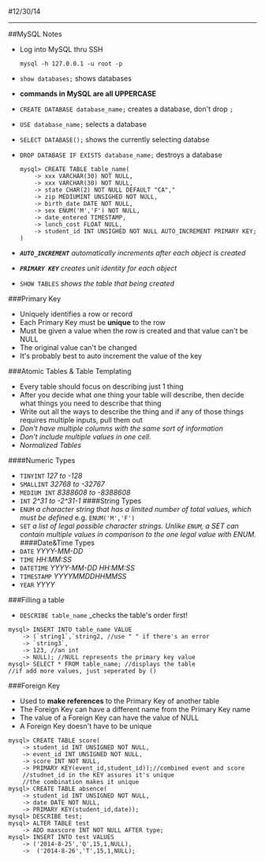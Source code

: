 #12/30/14
***
##MySQL Notes
- Log into MySQL thru SSH
	
	```
	mysql -h 127.0.0.1 -u root -p
	```
- `show databases;` shows databases
- **commands in MySQL are all UPPERCASE**
- `CREATE DATABASE database_name;` creates a database, don't drop `;`
- `USE database_name;` selects a database
- `SELECT DATABASE();` shows the currently selecting databse
- `DROP DATABASE IF EXISTS database_name;` destroys a database

	```
	mysql> CREATE TABLE table_name(
		-> xxx VARCHAR(30) NOT NULL,
		-> xxx VARCHAR(30) NOT NULL,
		-> state CHAR(2) NOT NULL DEFAULT "CA","
		-> zip MEDIUMINT UNSIGHED NOT NULL,
		-> birth_date DATE NOT NULL,
		-> sex ENUM('M','F') NOT NULL,
		-> date_entered TIMESTAMP,
		-> lunch_cost FLOAT NULL,
		-> student_id INT UNSIGHED NOT NULL AUTO_INCREMENT PRIMARY KEY;
	)
	```
	
- **_`AUTO_INCREMENT`_** _automatically increments after each object is created_
- **_`PRIMARY KEY`_** _creates unit identity for each object_
- `SHOW TABLES` _shows the table that being created_

###Primary Key
- Uniquely identifies a row or record
- Each Primary Key must be **unique** to the row
- Must be given a value when the row is created and  that value can't be NULL
- The original value can't be changed
- It's probably best to auto increment the value of the key

###Atomic Tables & Table Templating
- Every table should focus on describing just 1 thing
- After you decide what one thing your table will describe, then decide what things you need to describe that thing
- Write out all the ways to describe the thing and if any of those things requires multiple inputs, pull them out
- _Don't have multiple columns with the same sort of information_
- _Don't include multiple values in one cell._
- _Normalized Tables_

####Numeric Types
- `TINYINT` _127 to -128_
- `SMALLINT` _32768 to -32767_
- `MEDIUM INT` _8388608 to -8388608_	
- `INT` _2^31 to -2^31-1_
####String Types
- `ENUM` _a character string that has a limited number of total values, which must be defined_ e.g. `ENUM('M','F')`
- `SET` _a list of legal possible character strings. Unlike `ENUM`, a SET can contain multiple values in comparison to the one legal value with ENUM._
####Date&Time Types
- `DATE` _YYYY-MM-DD_
- `TIME` _HH:MM:SS_
- `DATETIME` _YYYY-MM-DD HH:MM:SS_
- `TIMESTAMP` _YYYYMMDDHHMMSS_
- `YEAR` _YYYY_

###Filling a table
- `DESCRIBE table_name` _checks the table's order first!

```
mysql> INSERT INTO table_name VALUE
	-> (`string1`,`string2, //use " " if there's an error
	-> `string3`,
	-> 123, //an int
	-> NULL); //NULL represents the primary key value
mysql> SELECT * FROM table_name; //displays the table
//if add more values, just seperated by ()
```

###Foreign Key
- Used to **make references** to the Primary Key of another table
- The Foreign Key can have a different name from the Primary Key name
- The value of a Foreign Key can have the value of NULL
- A Foreign Key doesn't have to be unique

```
mysql> CREATE TABLE score(
	-> student_id INT UNSIGNED NOT NULL,
	-> event_id INT UNSIGNED NOT NULL,
	-> score INT NOT NULL,
	-> PRIMARY KEY(event_id,student_id));//combined event and score
	//studnet_id in the KEY assures it's unique
	//the combination makes it unique
mysql> CREATE TABLE absence(
	-> student_id INT UNSIGNED NOT NULL,
	-> date DATE NOT NULL,
	-> PRIMARY KEY(student_id,date));
mysql> DESCRIBE test;
mysql> ALTER TABLE test
	-> ADD maxscore INT NOT NULL AFTER type;
mysql> INSERT INTO test VALUES
	-> ('2014-8-25','Q',15,1,NULL),
	->  ('2014-8-26','T',15,1,NULL);
```